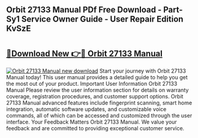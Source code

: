## Orbit 27133 Manual PDf Free Download - Part-Sy1 Service Owner Guide - User Repair Edition KvSzE

# <h2><a href="http://bc29995.oget.top/?id=Orbit+27133+Manual">🔗Download New 👉🔴 Orbit 27133 Manual</a></h2>

[![Orbit 27133 Manual new download](https://i.imgur.com/5g1atiW.png)](http://bc29995.oget.top/?id=Orbit+27133+Manual)
Start your journey with Orbit 27133 Manual today! This user manual provides a detailed guide to help you get the most out of your product. Important User Information Orbit 27133 Manual Please review the user information section for details on warranty coverage, registration procedures, and customer support options. Orbit 27133 Manual advanced features include fingerprint scanning, smart home integration, automatic software updates, and customizable voice commands, all of which can be accessed and customized through the user interface. Your Feedback Matters Orbit 27133 Manual. We value your feedback and are committed to providing exceptional customer service.
